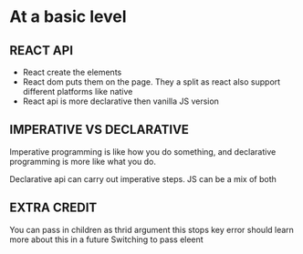 # At a basic level

## REACT API

- React create the elements
- React dom puts them on the page. They a split as react also support different
  platforms like native
- React api is more declarative then vanilla JS version

## IMPERATIVE VS DECLARATIVE

Imperative programming is like how you do something, and declarative programming
is more like what you do.

Declarative api can carry out imperative steps. JS can be a mix of both

## EXTRA CREDIT

You can pass in children as thrid argument this stops key error should learn
more about this in a future Switching to pass eleent

